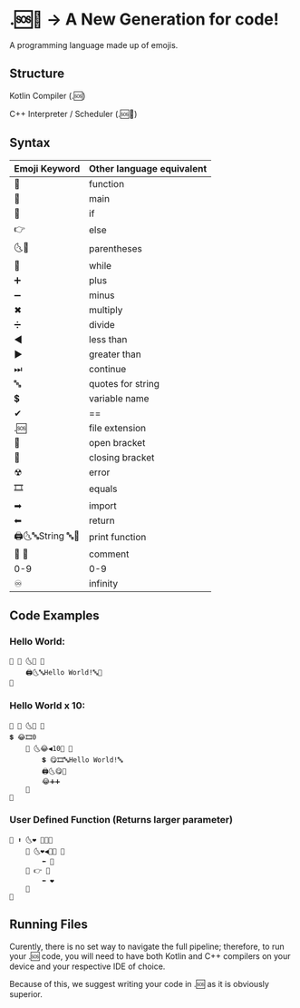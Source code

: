 # .🆘🥐 -> A New Generation for code!
A programming language made up of emojis.

## Structure
Kotlin Compiler (.🆘)

C++ Interpreter / Scheduler (.🆘🥐)

## Syntax
| Emoji Keyword  | Other language equivalent |
| ------------- | ------------- |
| 📝    | function  |
| 💯		  | main |
|🤔 |if|
|👉|else|
|🌜🌛	|	parentheses|
|🔁		|while|
|➕		|plus|
|➖|		minus|
|✖		|multiply|
|➗		|divide |
|◀|less than|
|▶|greater than|
|⏭		|continue|
|🔤|		quotes for string|
|💲		|variable name|
|✔ 		|==|
|.🆘|file extension|
|🔷     | open bracket |
|🔶		| closing bracket|
|☢		|error|
|🎞		 |equals|
|➡ 		|import|
|⬅ |return|
|🖨🌜🔤String 🔤🌛 |print function|
|🥖 🥖 		|comment|
| 0️-9|0-9|
|♾|infinity|


## Code Examples 
### Hello World:
```
📝 💯 🌜🌛 🔷
    🖨🌜🔤Hello World!🔤🌛
🔶
```
### Hello World x 10:
```
📝 💯 🌜🌛 🔷
💲 😂🎞0️
    🔁 🌜😂◀10🌛 🔷
        💲 😋🎞🔤Hello World!🔤
        🖨🌜😋🌛
        😂➕➕
    🔶
🔶
```
### User Defined Function (Returns larger parameter)
~~~
📝 ⬆ 🌜❤ 💙🌛🔷
    🤔 🌜❤◀💙🌛 🔷
        ⬅ 💙
    🔶 👉 🔷
        ⬅ ❤
    🔶
🔶
~~~

## Running Files 
Curently, there is no set way to navigate the full pipeline; therefore, to run your .🆘 code, you will need to 
have both Kotlin and C++ compilers on your device and your respective IDE of choice.

Because of this, we suggest writing your code in .🆘 as it is obviously superior.
